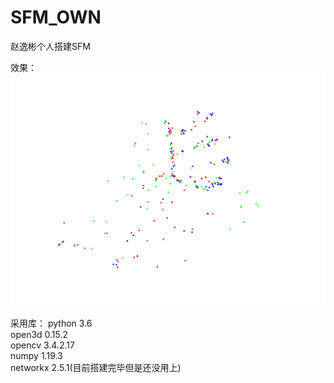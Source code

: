 # SFM_OWN
赵逸彬个人搭建SFM

效果：  
![图片](img.png)

采用库：
python 3.6  
open3d 0.15.2  
opencv 3.4.2.17  
numpy 1.19.3  
networkx 2.5.1(目前搭建完毕但是还没用上)